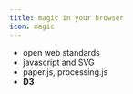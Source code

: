 ```yaml
---
title: magic in your browser
icon: magic
---
```


* open web standards
* javascript and SVG
* paper.js, processing.js
* **D3**
